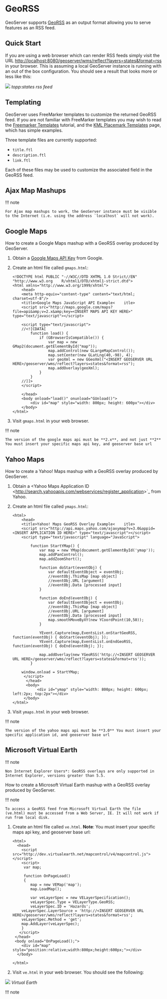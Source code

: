 # GeoRSS

GeoServer supports [GeoRSS](http://georss.org/) as an output format allowing you to serve features as an RSS feed.

## Quick Start

If you are using a web browser which can render RSS feeds simply visit the URL <http://localhost:8080/geoserver/wms/reflect?layers=states&format=rss> in your browser. This is assuming a local GeoServer instance is running with an out of the box configuration. You should see a result that looks more or less like this:

![](browser.png)
*topp:states rss feed*

## Templating

GeoServer uses FreeMarker templates to customize the returned GeoRSS feed. If you are not familiar with FreeMarker templates you may wish to read the [Freemarker Templates](../freemarker.md) tutorial, and the [KML Placemark Templates](../../services/wms/googleearth/tutorials/kmlplacemark/index.md) page, which has simple examples.

Three template files are currently supported:

-   `title.ftl`
-   `description.ftl`
-   `link.ftl`

Each of these files may be used to customize the associated field in the GeoRSS feed.

## Ajax Map Mashups

!!! note

    For Ajax map mashups to work, the GeoServer instance must be visible to the Internet (i.e. using the address `localhost` will not work).

## Google Maps

How to create a Google Maps mashup with a GeoRSS overlay produced by GeoServer.

1.  Obtain a [Google Maps API Key](http://www.google.com/apis/maps/signup.html) from Google.

2.  Create an html file called `gmaps.html`:

        <!DOCTYPE html PUBLIC "-//W3C//DTD XHTML 1.0 Strict//EN" "http://www.w3.org    R/xhtml1/DTD/xhtml1-strict.dtd">
        <html xmlns="http://www.w3.org/1999/xhtml">
            <head>
            <meta http-equiv="content-type" content="text/html; charset=utf-8"/>
            <title>Google Maps JavaScript API Example<    itle>
            <script src="http://maps.google.com/maps?file=api&amp;v=2.x&amp;key=<INSERT MAPS API KEY HERE>" type="text/javascript"></script>

            <script type="text/javascript">
            //<![CDATA[
                function load() {
                    if (GBrowserIsCompatible()) {
                        var map = new GMap2(document.getElementById("map"));
                        map.addControl(new GLargeMapControl());
                        map.setCenter(new GLatLng(40,-98), 4);
                        var geoXml = new GGeoXml("<INSERT GEOSERVER URL HERE>/geoserver/wms/reflect?layers=states&format=rss");
                        map.addOverlay(geoXml);
                    }
                }
            //]]>
            </script>

            </head>
            <body onload="load()" onunload="GUnload()">
                <div id="map" style="width: 800px; height: 600px"></div>
            </body>
        </html>

3.  Visit `gmaps.html` in your web browser.

!!! note

    The version of the google maps api must be **2.x**, and not just **2** You must insert your specific maps api key, and geoserver base url

## Yahoo Maps

How to create a Yahoo! Maps mashup with a GeoRSS overlay produced by GeoServer.

1.  Obtain a <Yahoo Maps Application ID <<http://search.yahooapis.com/webservices/register_application>>`_ from Yahoo.

2.  Create an html file called `ymaps.html`:

        <html>
            <head>
            <title>Yahoo! Maps GeoRSS Overlay Example<    itle>
            <script src="http://api.maps.yahoo.com/ajaxymap?v=3.0&appid=<INSERT APPLICATION ID HERE>" type="text/javascript"></script>
            <script type="text/javascript" language="JavaScript">

                function StartYMap() {
                    var map = new YMap(document.getElementById('ymap')); 
                    map.addPanControl();
                    map.addZoomShort();

                    function doStart(eventObj) {
                        var defaultEventObject = eventObj;
                        //eventObj.ThisMap [map object]
                        //eventObj.URL [argument]
                        //eventObj.Data [processed input]
                    }

                    function doEnd(eventObj) {
                        var defaultEventObject = eventObj;
                        //eventObj.ThisMap [map object]
                        //eventObj.URL [argument]
                        //eventObj.Data [processed input]
                        map.smoothMoveByXY(new YCoordPoint(10,50));
                    }

                    YEvent.Capture(map,EventsList.onStartGeoRSS, function(eventObj) { doStart(eventObj); });
                    YEvent.Capture(map,EventsList.onEndGeoRSS, function(eventObj) { doEnd(eventObj); });

                    map.addOverlay(new YGeoRSS('http://<INSERT GEOSERVER URL HERE>/geoserver/wms/reflect?layers=states&format=rss'));
                }

            window.onload = StartYMap;
             </script>
              </head>
              <body>
                   <div id="ymap" style="width: 800px; height: 600px; left:2px; top:2px"></div>
             </body>
        </html>

3.  Visit `ymaps.html` in your web browser.

!!! note

    The version of the yahoo maps api must be **3.0** You must insert your specific application id, and geoserver base url

## Microsoft Virtual Earth

!!! note

    Non Internet Explorer Users*: GeoRSS overlays are only supported in Internet Explorer, versions greater than 5.5.

How to create a Microsoft Virtual Earth mashup with a GeoRSS overlay produced by GeoServer.

!!! note

    To access a GeoRSS feed from Microsoft Virtual Earth the file (ve.html) must be accessed from a Web Server, IE. It will not work if run from local disk.

1.  Create an html file called `ve.html`. **Note**: You must insert your specific maps api key, and geoserver base url:

        <html>
          <head>
            <script src="http://dev.virtualearth.net/mapcontrol/v4/mapcontrol.js"></script>
            <script>
             var map;

             function OnPageLoad()
             {
                map = new VEMap('map');
                map.LoadMap();

                var veLayerSpec = new VELayerSpecification();
                veLayerSpec.Type = VELayerType.GeoRSS;
                veLayerSpec.ID = 'Hazards';
            veLayerSpec.LayerSource = 'http://<INSERT GEOSERVER URL HERE>/geoserver/wms/reflect?layers=states&format=rss';
            veLayerSpec.Method = 'get';
            map.AddLayer(veLayerSpec);
            }
           </script>
         </head>
         <body onload="OnPageLoad();">
            <div id="map" style="position:relative;width:800px;height:600px;"></div>
          </body>

        </html>

2.  Visit `ve.html` in your web browser. You should see the following:

![](ve.png)
*Virtual Earth*

!!! note

